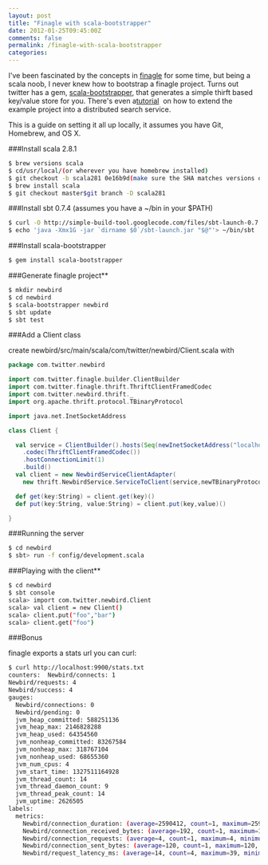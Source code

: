 ```yaml
---
layout: post
title: "Finagle with scala-bootstrapper"
date: 2012-01-25T09:45:00Z
comments: false
permalink: /finagle-with-scala-bootstrapper
categories:
---
```




I've been fascinated by the concepts in [finagle](http://twitter.github.com/finagle/) for some time, but being a scala noob, I never knew how to bootstrap a finagle project. Turns out twitter has a gem, [scala-bootstrapper](https://github.com/twitter/scala-bootstrapper), that generates a simple thirft based key/value store for you. There's even a[tutorial](http://twitter.github.com/scala_school/searchbird.html)  on how to extend the example project into a distributed search service.

This is a guide on setting it all up locally, it assumes you have Git, Homebrew, and OS X.

###Install scala 2.8.1

```sh
$ brew versions scala
$ cd/usr/local/(or wherever you have homebrew installed)
$ git checkout -b scala281 0e16b9d(make sure the SHA matches versions output)
$ brew install scala
$ git checkout master$git branch -D scala281
```

###Install sbt 0.7.4 (assumes you have a ~/bin in your $PATH)

```sh
$ curl -O http://simple-build-tool.googlecode.com/files/sbt-launch-0.7.4.jar > ~/bin/sbt-launch.jar
$ echo 'java -Xmx1G -jar `dirname $0`/sbt-launch.jar "$@"'> ~/bin/sbt
```

###Install scala-bootstrapper

```sh
$ gem install scala-bootstrapper
```

###Generate finagle project**

```sh
$ mkdir newbird
$ cd newbird
$ scala-bootstrapper newbird
$ sbt update
$ sbt test
```

###Add a Client class

create newbird/src/main/scala/com/twitter/newbird/Client.scala with

```scala
package com.twitter.newbird

import com.twitter.finagle.builder.ClientBuilder
import com.twitter.finagle.thrift.ThriftClientFramedCodec
import com.twitter.newbird.thrift._
import org.apache.thrift.protocol.TBinaryProtocol

import java.net.InetSocketAddress

class Client {  

  val service = ClientBuilder().hosts(Seq(newInetSocketAddress("localhost",9999)))
    .codec(ThriftClientFramedCodec())    
    .hostConnectionLimit(1)    
    .build()  
  val client = new NewbirdServiceClientAdapter(
    new thrift.NewbirdService.ServiceToClient(service,newTBinaryProtocol.Factory))  

  def get(key:String) = client.get(key)()  
  def put(key:String, value:String) = client.put(key,value)()

}

```

###Running the server

```sh
$ cd newbird
$ sbt> run -f config/development.scala

```

###Playing with the client**


```sh
$ cd newbird
$ sbt console
scala> import com.twitter.newbird.Client
scala> val client = new Client()
scala> client.put("foo","bar")
scala> client.get("foo")
```

###Bonus

finagle exports a stats url you can curl:

```sh
$ curl http://localhost:9900/stats.txt
counters:  Newbird/connects: 1  
Newbird/requests: 4  
Newbird/success: 4
gauges:  
  Newbird/connections: 0  
  Newbird/pending: 0  
  jvm_heap_committed: 588251136  
  jvm_heap_max: 2146828288  
  jvm_heap_used: 64354560  
  jvm_nonheap_committed: 83267584  
  jvm_nonheap_max: 318767104  
  jvm_nonheap_used: 68655360  
  jvm_num_cpus: 4  
  jvm_start_time: 1327511164928  
  jvm_thread_count: 14  
  jvm_thread_daemon_count: 9  
  jvm_thread_peak_count: 14  
  jvm_uptime: 2626505
labels:
  metrics:  
    Newbird/connection_duration: (average=2590412, count=1, maximum=2590412, minimum=2590412, p25=2590412, p50=2590412, p75=2590412, p90=2590412, p99=2590412, p999=2590412, p9999=2590412)  
    Newbird/connection_received_bytes: (average=192, count=1, maximum=192, minimum=192, p25=192, p50=192, p75=192, p90=192, p99=192, p999=192, p9999=192)  
    Newbird/connection_requests: (average=4, count=1, maximum=4, minimum=4, p25=4, p50=4, p75=4, p90=4, p99=4, p999=4, p9999=4)  
    Newbird/connection_sent_bytes: (average=120, count=1, maximum=120, minimum=120, p25=120, p50=120, p75=120, p90=120, p99=120, p999=120, p9999=120)  
    Newbird/request_latency_ms: (average=14, count=4, maximum=39, minimum=2, p25=2, p50=8, p75=10, p90=39, p99=39, p999=39, p9999=39)
```
 

 
